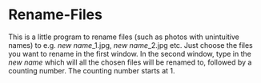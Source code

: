 Rename-Files
============
This is a little program to rename files (such as photos with unintuitive names) to e.g. *new name*_1.jpg, *new name*_2.jpg etc.
Just choose the files you want to rename in the first window. In the second window, type in the *new name* which will all the chosen files will be renamed to, followed by a counting number. The counting number starts at 1.
